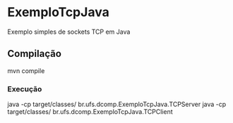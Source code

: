 # ExemploTcpJava
Exemplo simples de sockets TCP em Java

## Compilação

mvn compile

### Execução

java -cp target/classes/ br.ufs.dcomp.ExemploTcpJava.TCPServer
java -cp target/classes/ br.ufs.dcomp.ExemploTcpJava.TCPClient
